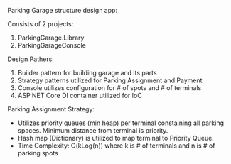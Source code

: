 Parking Garage structure design app:

Consists of 2 projects:
1) ParkingGarage.Library
2) ParkingGarageConsole

Design Pathers:
1) Builder pattern for building garage and its parts
2) Strategy patterns utilized for Parking Assignment and Payment
3) Console utilizes configuration for # of spots and # of terminals
4) ASP.NET Core DI container utilized for IoC

Parking Assignment Strategy:
  - Utilizes priority queues (min heap) per terminal constaining all parking spaces.  Minimum distance from terminal is priority.
  - Hash map (Dictionary) is utilized to map terminal to Priority Queue.
  - Time Complexity: O(kLog(n)) where k is # of terminals and n is # of parking spots
